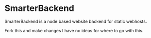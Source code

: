 # SmarterBackend
SmarterBackend is a node based website backend for static webhosts.

Fork this and make changes I have no ideas for where to go with this. 
